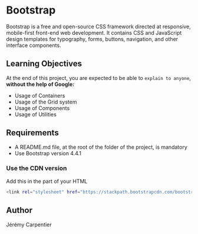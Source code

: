 # Bootstrap

Bootstrap is a free and open-source CSS framework directed at responsive, mobile-first front-end web development. It contains CSS and JavaScript design templates for typography, forms, buttons, navigation, and other interface components.

## Learning Objectives

At the end of this project, you are expected to be able to `explain to anyone`, **without the help of Google:**
- Usage of Containers
- Usage of the Grid system
- Usage of Components
- Usage of Utilities

## Requirements

- A README.md file, at the root of the folder of the project, is mandatory
- Use Bootstrap version 4.4.1

### Use the CDN version
Add this <link> in the <head> part of your HTML
```bash
<link rel="stylesheet" href="https://stackpath.bootstrapcdn.com/bootstrap/4.4.1/css/bootstrap.min.css" integrity="sha384-Vkoo8x4CGsO3+Hhxv8T/Q5PaXtkKtu6ug5TOeNV6gBiFeWPGFN9MuhOf23Q9Ifjh" crossorigin="anonymous">
```


## Author

Jérémy Carpentier
